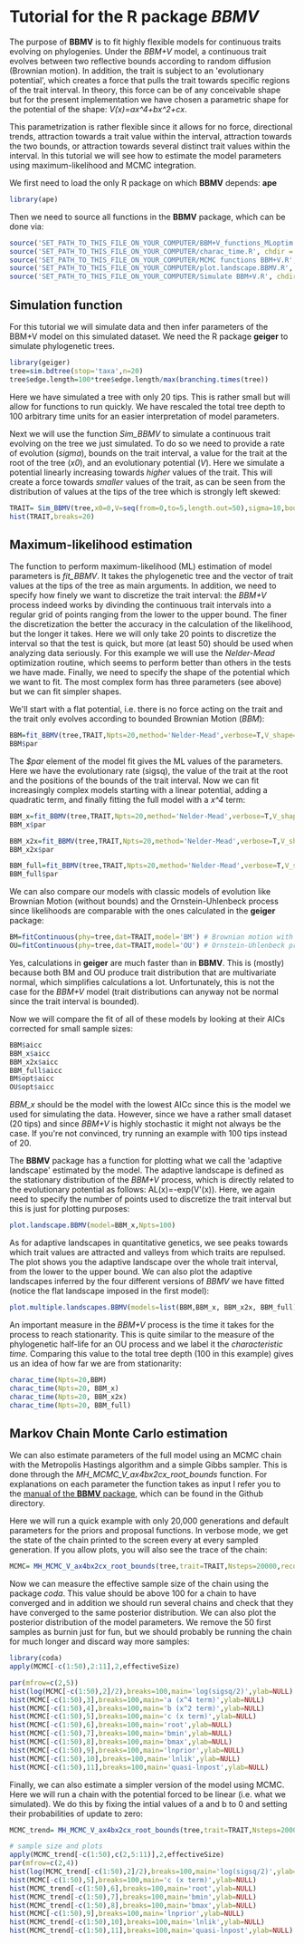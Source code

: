 # Tutorial for the R package *BBMV*

The purpose of **BBMV** is to fit highly flexible models for continuous traits evolving on phylogenies. Under the *BBM+V* model, a continuous trait evolves between two reflective bounds according to random diffusion (Brownian motion). In addition, the trait is   subject to an 'evolutionary potential', which creates a force that pulls the trait towards specific regions of the trait interval. In theory, this force can be of any conceivable shape but for the present implementation we have chosen a parametric shape for the potential of the shape: *V(x)=ax^4+bx^2+cx*. 

This parametrization is rather flexible since it allows for no force, directional trends, attraction towards a trait value within the interval, attraction towards the two bounds, or attraction towards several distinct trait values within the interval. In this tutorial we will see how to estimate the model parameters using maximum-likelihood and MCMC integration.

We first need to load the only R package on which **BBMV** depends: **ape**
```r
library(ape)
```
Then we need to source all functions in the **BBMV** package, which can be done via:
```r
source('SET_PATH_TO_THIS_FILE_ON_YOUR_COMPUTER/BBM+V_functions_MLoptim.R', chdir = TRUE)
source('SET_PATH_TO_THIS_FILE_ON_YOUR_COMPUTER/charac_time.R', chdir = TRUE)
source('SET_PATH_TO_THIS_FILE_ON_YOUR_COMPUTER/MCMC functions BBM+V.R', chdir = TRUE)
source('SET_PATH_TO_THIS_FILE_ON_YOUR_COMPUTER/plot.landscape.BBMV.R', chdir = TRUE)
source('SET_PATH_TO_THIS_FILE_ON_YOUR_COMPUTER/Simulate BBM+V.R', chdir = TRUE)
```

## Simulation function
For this tutorial we will simulate data and then infer parameters of the BBM+V model on this simulated dataset. We need the R package **geiger** to simulate phylogenetic trees.
```r
library(geiger)
tree=sim.bdtree(stop='taxa',n=20)
tree$edge.length=100*tree$edge.length/max(branching.times(tree))
```
Here we have simulated a tree with only 20 tips. This is rather small but will allow for functions to run quickly. We have rescaled the total tree depth to 100 arbitrary time units for an easier interpretation of model parameters. 

Next we will use the function *Sim_BBMV* to simulate a continuous trait evolving on the tree we just simulated. To do so we need to provide a rate of evolution (*sigma*), bounds on the trait interval, a value for the trait at the root of the tree (*x0*), and an evolutionary potential (*V*). Here we simulate a potential linearly increasing towards *higher* values of the trait. This will create a force towards *smaller* values of the trait, as can be seen from the distribution of values at the tips of the tree which is strongly left skewed:
```r
TRAIT= Sim_BBMV(tree,x0=0,V=seq(from=0,to=5,length.out=50),sigma=10,bounds=c(-5, 5))
hist(TRAIT,breaks=20)
```
## Maximum-likelihood estimation
The function to perform maximum-likelihood (ML) estimation of model parameters is *fit_BBMV*. It takes the phylogenetic tree and the vector of trait values at the tips of the tree as main arguments. In addition, we need to specify how finely we want to discretize the trait interval: the *BBM+V* process indeed works by divinding the continuous trait intervals into a regular grid of points ranging from the lower to the upper bound. The finer the discretization the better the accuracy in the calculation of the likelihood, but the longer it takes. Here we will only take 20 points to discretize the interval so that the test is quick, but more (at least 50) should be used when analyzing data seriously. For this example we will use the *Nelder-Mead* optimization routine, which seems to perform better than others in the tests we have made. Finally, we need to specify the shape of the potential which we want to fit. The most complex form has three parameters (see above) but we can fit simpler shapes.

We'll start with a flat potential, i.e. there is no force acting on the trait and the trait only evolves according to bounded Brownian Motion (*BBM*):

```r
BBM=fit_BBMV(tree,TRAIT,Npts=20,method='Nelder-Mead',verbose=T,V_shape='flat')
BBM$par
```
The *$par* element of the model fit gives the ML values of the parameters. Here we have the evolutionary rate (sigsq), the value of the trait at the root and the positions of the bounds of the trait interval.
Now we can fit increasingly complex models starting with a linear potential, adding a quadratic term, and finally fitting the full model with a *x^4* term:
```r
BBM_x=fit_BBMV(tree,TRAIT,Npts=20,method='Nelder-Mead',verbose=T,V_shape='linear')
BBM_x$par

BBM_x2x=fit_BBMV(tree,TRAIT,Npts=20,method='Nelder-Mead',verbose=T,V_shape='quadratic')
BBM_x2x$par

BBM_full=fit_BBMV(tree,TRAIT,Npts=20,method='Nelder-Mead',verbose=T,V_shape='full')
BBM_full$par
```
We can also compare our models with classic models of evolution like Brownian Motion (without bounds) and the Ornstein-Uhlenbeck process since likelihoods are comparable with the ones calculated in the **geiger** package:
```r
BM=fitContinuous(phy=tree,dat=TRAIT,model='BM') # Brownian motion with no bounds
OU=fitContinuous(phy=tree,dat=TRAIT,model='OU') # Ornstein-Uhlenbeck process with a single optimum
```
Yes, calculations in **geiger** are much faster than in **BBMV**. This is (mostly) because both BM and OU produce trait distribution that are multivariate normal, which simplifies calculations a lot. Unfortunately, this is not the case for the *BBM+V* model (trait distributions can anyway not be normal since the trait interval is bounded).

Now we will compare the fit of all of these models by looking at their AICs corrected for small sample sizes:
```r
BBM$aicc
BBM_x$aicc
BBM_x2x$aicc
BBM_full$aicc
BM$opt$aicc
OU$opt$aicc
```
*BBM_x* should be the model with the lowest AICc since this is the model we used for simulating the data. However, since we have a rather small dataset (20 tips) and since *BBM+V* is highly stochastic it might not always be the case. If you're not convinced, try running an example with 100 tips instead of 20.

The **BBMV** package has a function for plotting what we call the 'adaptive landscape' estimated by the model. The adaptive landscape is defined as the stationary distribution of the *BBM+V* process, which is directly related to the evolutionary potential as follows: AL(x)=-exp(V'(x)). Here, we again need to specify the number of points used to discretize the trait interval but this is just for plotting purposes:
```r
plot.landscape.BBMV(model=BBM_x,Npts=100)
```
As for adaptive landscapes in quantitative genetics, we see peaks towards which trait values are attracted and valleys from which traits are repulsed. The plot shows you the adaptive landscape over the whole trait interval, from the lower to the upper bound. We can also plot the adaptive landscapes inferred by the four different versions of *BBMV* we have fitted (notice the flat landscape imposed in the first model):
```r
plot.multiple.landscapes.BBMV(models=list(BBM,BBM_x, BBM_x2x, BBM_full),Npts=100,ylim=c(0,0.06))
```
An important measure in the *BBM+V* process is the time it takes for the process to reach stationarity. This is quite similar to the measure of the phylogenetic half-life for an OU process and we label it the *characteristic time*. Comparing this value to the total tree depth (100 in this example) gives us an idea of how far we are from stationarity:
```r
charac_time(Npts=20,BBM)
charac_time(Npts=20, BBM_x)
charac_time(Npts=20, BBM_x2x)
charac_time(Npts=20, BBM_full)
```

## Markov Chain Monte Carlo estimation
We can also estimate parameters of the full model using an MCMC chain with the Metropolis Hastings algorithm and a simple Gibbs sampler. This is done through the *MH_MCMC_V_ax4bx2cx_root_bounds* function. For explanations on each parameter the function takes as input I refer you to the [manual of the **BBMV** package](https://github.com/fcboucher/BBMV/blob/master/BBMV-manual.pdf), which can be found in the Github directory.

Here we will run a quick example with only 20,000 generations and default parameters for the priors and proposal functions. In verbose mode, we get the state of the chain printed to the screen every at every sampled generation. If you allow plots, you will also see the trace of the chain:

```r
MCMC= MH_MCMC_V_ax4bx2cx_root_bounds(tree,trait=TRAIT,Nsteps=20000,record_every=100,plot_every=500,Npts_int=20,pars_init=c(-8,0,0,0,5,min(TRAIT),max(TRAIT)),prob_update=c(0.05,0.3,0.3,0.15,0.15,0.05,0.05),verbose=TRUE,plot=TRUE,save_to='testMCMC.Rdata',save_every=1000,type_priors=c(rep('Normal',4),rep('Uniform',3)),shape_priors=list(c(0,2),c(0,2),c(0,2),c(0,2),NA,30,30),proposal_type='Uniform',proposal_sensitivity=c(1,0.5,0.5,0.5,1,1,1),prior.only=F)
```
Now we can measure the effective sample size of the chain using the package *coda*. This value should be above 100 for a chain to have converged and in addition we should run several chains and check that they have converged to the same posterior distribution. We can also plot the posterior distribution of the model parameters. We remove the 50 first samples as burnin just for fun, but we should probably be running the chain for much longer and discard way more samples:
```r
library(coda)
apply(MCMC[-c(1:50),2:11],2,effectiveSize)

par(mfrow=c(2,5))
hist(log(MCMC[-c(1:50),2]/2),breaks=100,main='log(sigsq/2)',ylab=NULL)
hist(MCMC[-c(1:50),3],breaks=100,main='a (x^4 term)',ylab=NULL)
hist(MCMC[-c(1:50),4],breaks=100,main='b (x^2 term)',ylab=NULL)
hist(MCMC[-c(1:50),5],breaks=100,main='c (x term)',ylab=NULL)
hist(MCMC[-c(1:50),6],breaks=100,main='root',ylab=NULL)
hist(MCMC[-c(1:50),7],breaks=100,main='bmin',ylab=NULL)
hist(MCMC[-c(1:50),8],breaks=100,main='bmax',ylab=NULL)
hist(MCMC[-c(1:50),9],breaks=100,main='lnprior',ylab=NULL)
hist(MCMC[-c(1:50),10],breaks=100,main='lnlik',ylab=NULL)
hist(MCMC[-c(1:50),11],breaks=100,main='quasi-lnpost',ylab=NULL)
```
Finally, we can also estimate a simpler version of the model using MCMC. Here we will run a chain with the potential forced to be linear (i.e. what we simulated). We do this by fixing the intial values of a and b to 0 and setting their probabilities of update to zero:
```r
MCMC_trend= MH_MCMC_V_ax4bx2cx_root_bounds(tree,trait=TRAIT,Nsteps=20000,record_every=100,plot_every=500,Npts_int=20,pars_init=c(-8,0,0,0,5,min(TRAIT),max(TRAIT)),prob_update=c(0.05,0.,0.,0.15,0.15,0.05,0.05),verbose=TRUE,plot=TRUE,save_to='testMCMC_linear.Rdata',save_every=1000,type_priors=c(rep('Normal',4),rep('Uniform',3)),shape_priors=list(c(0,2),c(0,2),c(0,2),c(0,2),NA,30,30),proposal_type='Uniform',proposal_sensitivity=c(1,0.5,0.5,0.5,1,1,1),prior.only=F)

# sample size and plots
apply(MCMC_trend[-c(1:50),c(2,5:11)],2,effectiveSize)
par(mfrow=c(2,4))
hist(log(MCMC_trend[-c(1:50),2]/2),breaks=100,main='log(sigsq/2)',ylab=NULL)
hist(MCMC[-c(1:50),5],breaks=100,main='c (x term)',ylab=NULL)
hist(MCMC_trend[-c(1:50),6],breaks=100,main='root',ylab=NULL)
hist(MCMC_trend[-c(1:50),7],breaks=100,main='bmin',ylab=NULL)
hist(MCMC_trend[-c(1:50),8],breaks=100,main='bmax',ylab=NULL)
hist(MCMC[-c(1:50),9],breaks=100,main='lnprior',ylab=NULL)
hist(MCMC_trend[-c(1:50),10],breaks=100,main='lnlik',ylab=NULL)
hist(MCMC_trend[-c(1:50),11],breaks=100,main='quasi-lnpost',ylab=NULL)
```

